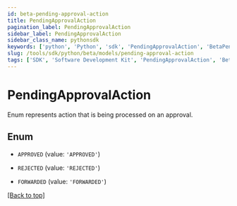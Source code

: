 ```yaml
---
id: beta-pending-approval-action
title: PendingApprovalAction
pagination_label: PendingApprovalAction
sidebar_label: PendingApprovalAction
sidebar_class_name: pythonsdk
keywords: ['python', 'Python', 'sdk', 'PendingApprovalAction', 'BetaPendingApprovalAction'] 
slug: /tools/sdk/python/beta/models/pending-approval-action
tags: ['SDK', 'Software Development Kit', 'PendingApprovalAction', 'BetaPendingApprovalAction']
---
```


# PendingApprovalAction

Enum represents action that is being processed on an approval.

## Enum

* `APPROVED` (value: `'APPROVED'`)

* `REJECTED` (value: `'REJECTED'`)

* `FORWARDED` (value: `'FORWARDED'`)

[[Back to top]](#) 

